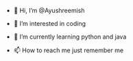 - 👋 Hi, I’m @Ayushreemish
- 👀 I’m interested in coding
- 🌱 I’m currently learning python and java

- 📫 How to reach me just remember me 

<!---
Ayushreemish/Ayushreemish is a ✨ special ✨ repository because its `README.md` (this file) appears on your GitHub profile.
You can click the Preview link to take a look at your changes.
--->
